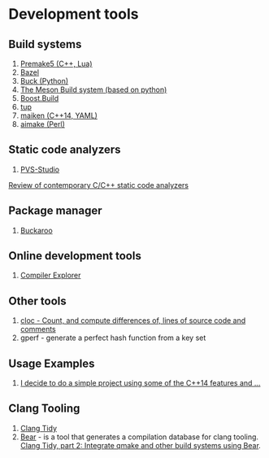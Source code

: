 # Development tools

## Build systems

1. [Premake5 (C++, Lua)](https://github.com/premake/premake-core)
2. [Bazel](https://github.com/bazelbuild/bazel)
3. [Buck (Python)](https://buckbuild.com)
4. [The Meson Build system (based on python)](http://mesonbuild.com/)
5. [Boost.Build](http://www.boost.org/build/)
6. [tup](http://gittup.org/tup/)
7. [maiken (C++14, YAML)](https://github.com/Dekken/maiken)
8. [aimake (Perl)](https://github.com/aaashun/aimake)

## Static code analyzers

1. [PVS-Studio](https://www.viva64.com/en/pvs-studio/)

[Review of contemporary C/C++ static code analyzers](https://hownot2code.com/2017/06/29/review-of-contemporary-cc-static-code-analyzers/)

## Package manager

1. [Buckaroo](http://buckaroo.pm/)

## Online development tools

1. [Compiler Explorer](https://gcc.godbolt.org/)

## Other tools

1. [cloc - Count, and compute differences of, lines of source code and comments](http://cloc.sourceforge.net)
2. gperf - generate a perfect hash function from a key set

## Usage Examples

1. [I decide to do a simple project using some of the C++14 features and ...](https://juan-medina.com/2017/07/01/moderncppci/)

## Clang Tooling

1. [Clang Tidy]()
2. [Bear](https://github.com/rizsotto/Bear) - is a tool that generates a compilation database for clang tooling.  
   [Clang Tidy, part 2: Integrate qmake and other build systems using Bear](https://www.kdab.com/clang-tidy-part-2-integrate-qmake-and-other-build-systems-using-bear/).
